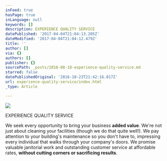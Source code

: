 ```yaml
---
inFeed: true
hasPage: true
inLanguage: null
keywords: []
description: EXPERIENCE QUALITY SERVICE
datePublished: '2017-04-04T21:04:13.205Z'
dateModified: '2017-04-04T21:04:12.479Z'
title: ''
author: []
via: {}
authors: []
publisher: {}
sourcePath: _posts/2016-08-18-experience-quality-service.md
starred: false
datePublishedOriginal: '2016-10-23T21:42:16.017Z'
url: experience-quality-service/index.html
_type: Article

---
```

![](https://imgflo.herokuapp.com/graph/2b2431f8e7ba7b0/07023430c42039be84f6dd821a88bfde/croprotate.png?cropheight=786&cropwidth=783&degrees=0&input=https%3A%2F%2Fthe-grid-user-content.s3-us-west-2.amazonaws.com%2F2e433232-5fc0-4e49-b497-dfc0339f5544.png&x=5&y=213)

EXPERIENCE QUALITY SERVICE

We seek every opportunity to bring your business **added value**. We're not just about cleaning your facilities (though we do that quite well!). We pay attention to your building's maintenance so you don't have to, impressing every individual that walks through your company's doors. We promise valuable janitorial work and outstanding customer service at affordable rates, **without cutting corners or sacrificing results**.
